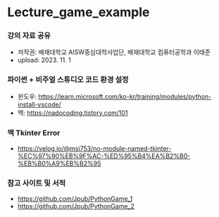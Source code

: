 # Lecture_game_example
### 강의 자료 공유
- 저작권: 배재대학교 AISW중심대학사업단, 배재대학교 컴퓨터공학과 이태준
- upload: 2023. 11. 1

### 파이썬 + 비주얼 스튜디오 코드 환경 설정
- 윈도우: https://learn.microsoft.com/ko-kr/training/modules/python-install-vscode/
- 맥: https://nadocoding.tistory.com/101

### 맥 Tkinter Error
- https://velog.io/@msi753/no-module-named-tkinter-%EC%97%90%EB%9F%AC-%ED%95%B4%EA%B2%B0-%EB%B0%A9%EB%B2%95

### 참고 사이트 및 서적
- https://github.com/Jpub/PythonGame_1
- https://github.com/Jpub/PythonGame_2
